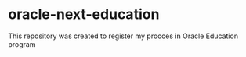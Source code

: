 # oracle-next-education
This repository was created to register my procces in Oracle Education program
